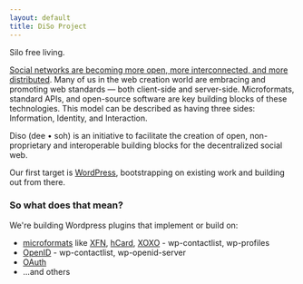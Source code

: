 ```yaml
---
layout: default
title: DiSo Project
---
```

Silo free living.

[Social networks are becoming more open, more interconnected, and more
distributed][redmonk]. Many of us in the web creation world are embracing and promoting
web standards &mdash; both client-side and server-side. Microformats, standard
APIs, and open-source software are key building blocks of these technologies.
This model can be described as having three sides: Information, Identity, and
Interaction.

Diso (dee &bull; soh) is an initiative to facilitate the creation of open,
non-proprietary and interoperable building blocks for the decentralized social
web.

Our first target is [WordPress][], bootstrapping on existing work and building out
from there.

### So what does that mean? ###

We're building Wordpress plugins that implement or build on:

 - [microformats][] like [XFN][], [hCard][], [XOXO][] - wp-contactlist, wp-profiles
 - [OpenID][] - wp-contactlist, wp-openid-server
 - [OAuth][]
 - ...and others

[redmonk]: http://redmonk.net/archives/2007/12/05/diso/
[WordPress]: http://wordpress.org/
[microformats]: http://microformats.org/
[XFN]: http://microformats.org/wiki/XFN
[hCard]: http://microformats.org/wiki/hcard
[XOXO]: http://microformats.org/wiki/XOXO
[OpenID]: http://openid.net/
[OAuth]: http://oauth.net/

